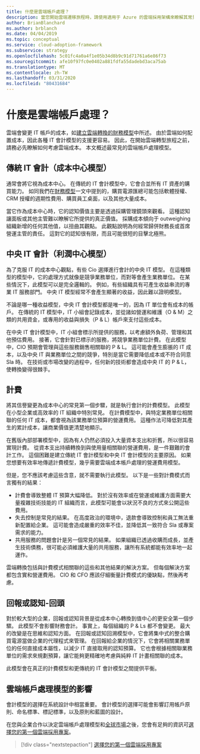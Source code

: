 ```yaml
---
title: 什麼是雲端帳戶處理？
description: 當您開始雲端遷移旅程時，請使用適用于 Azure 的雲端採用架構來瞭解其常見的雲端帳戶處理模型。
author: BrianBlanchard
ms.author: brblanch
ms.date: 04/04/2019
ms.topic: conceptual
ms.service: cloud-adoption-framework
ms.subservice: strategy
ms.openlocfilehash: 5c01fc4a0a4f1e05b34d8b9c91d71761a6e86f73
ms.sourcegitcommit: afe10f97fc0e0402a881fdfa55dadebd3aca75ab
ms.translationtype: MT
ms.contentlocale: zh-TW
ms.lasthandoff: 03/31/2020
ms.locfileid: "80431684"
---
```

<!-- cSpell:ignore CIOs -->

<!-- markdownlint-disable MD026 -->

# <a name="what-is-cloud-accounting"></a>什麼是雲端帳戶處理？

雲端會變更 IT 帳戶的成本，如[建立雲端轉換的財務模型](./financial-models.md)中所述。 由於雲端如何配置成本，因此各種 IT 會計模型的支援更容易。 因此，在開始雲端轉型旅程之前，請務必先瞭解如何考慮雲端成本。 本文概述最常見的雲端帳戶處理模型。

## <a name="traditional-it-accounting-cost-center-model"></a>傳統 IT 會計（成本中心模型）

通常會將它視為成本中心。 在傳統的 IT 會計模型中，它會合並所有 IT 資產的購買能力。 如同我們在[財務模型](./financial-models.md)一文中提到的，購買電源匯總可能包括軟體授權、CRM 授權的週期性費用、購買員工桌面，以及其他大量成本。

當它作為成本中心時，它的認知價值主要是透過採購管理鏡頭來觀看。 這種認知讓面板或其他主管難以瞭解它所提供的真正價值。 採購成本傾向于 outweighing 組織新增的任何其他值，以扭曲其觀點。 此觀點說明為何經常歸併財務長或首席營運主管的責任。 這對它的認知很有限，而且可能很短的目擊北極熊。

## <a name="central-it-accounting-profit-center-model"></a>中央 IT 會計（利潤中心模型）

為了克服 IT 的成本中心觀點，有些 Cio 選擇進行會計的中央 IT 模型。 在這種類型的模型中，它的處理方式就像是競爭業務單位，而對等會產生業務單位。 在某些情況下，此模型可以是完全邏輯的。 例如，有些組織具有可產生收益串流的專業 IT 服務部門。 中央 IT 模型經常不會產生顯著的收益，因此難以證明模型。

不論是哪一種收益模型，中央 IT 會計模型都是唯一的，因為 IT 單位會有成本的帳戶。 在傳統的 IT 模型中，IT 小組會記錄成本，並從諸如營運和維護（O & M）之類的共用資金，或專用的收益與損失（P & L）帳戶來支付這些成本。

在中央 IT 會計模型中，IT 小組會標示所提供的服務，以考慮額外負荷、管理和其他預估費用。 接著，它會針對已標示的服務，將競爭業務單位計費。 在此模型中，CIO 預期會管理與這些服務銷售相關聯的 P & L。 這可能會產生膨脹的 IT 成本，以及中央 IT 與業務單位之間的競爭，特別是當它需要降低成本或不符合同意 Sla 時。 在技術或市場改變的過程中，任何新的技術都會造成中央 IT 的 P & L，使轉換變得很棘手。

## <a name="chargeback"></a>計費

將其信譽變更為成本中心的常見第一個步驟，就是執行會計的計費模型。 此模型在小型企業或高效率的 IT 組織中特別常見。 在計費模型中，與特定業務單位相關聯的任何 IT 成本，都會視為該業務單位預算的營運費用。 這種作法可降低對其產生的累計成本，讓商業價值更清楚地顯示。

在舊版內部部署模型中，因為有人仍然必須投入大量資本支出和折舊，所以很容易實現計費。 從資本支出持續轉換到與使用量相關聯的營運費用，是一件艱難的會計工作。 這個困難是建立傳統 IT 會計模型和中央 IT 會計模型的主要原因。 如果您想要有效率地傳遞計費模型，幾乎需要雲端成本帳戶處理的營運費用模型。

但是，您不應該考慮這些含意，就不需要執行此模型。 以下是一些對計費模式而言獨有的結果：

- 計費會導致整體 IT 預算大幅降低。 對於沒有效率或在營運或維護方面需要大量複雜技術技能的 IT 組織而言，此模型可能會以狀況不良的方式來公開這些費用。
- 失去控制是常見的結果。 在高度政治的環境中，退款會導致控制和員工無法重新配置給企業。 這可能會造成嚴重的效率不佳，並降低其一致符合 Sla 或專案需求的能力。
- 共用服務的問題會計是另一個常見的結果。 如果組織已透過收購而成長，並產生技術債務，很可能必須維護大量的共用服務，讓所有系統都能有效率地一起運作。

雲端轉換包括與計費模式相關聯的這些和其他結果的解決方案。 但每個解決方案都包含實和營運費用。 CIO 和 CFO 應該仔細衡量計費模式的優缺點，然後再考慮。

## <a name="showback-or-awareness-back"></a>回報或認知-回頭

對於較大型的企業，回報或認知背景是從成本中心轉換到值中心的更安全第一個步驟。 此模型不會影響財務會計。 事實上，每個組織的 P & Ls 都不會變更。 最大的改變是在思維和認知方面。 在回報或認知回溯模型中，它會將集中式的整合購買電源當做企業的代理程式來管理。 在回報給企業的情況下，它會將相關業務單位的任何直接成本屬性，以減少 IT 直接取用的認知預算。 它也會根據相關聯業務單位的需求來規劃預算，讓它能夠更精確地考慮與純粹 IT 計畫相關聯的成本。

此模型會在真正的計費模型和更傳統的 IT 會計模型之間提供平衡。

## <a name="impact-of-cloud-accounting-models"></a>雲端帳戶處理模型的影響

會計模型的選擇在系統設計中相當重要。 會計模型的選擇可能會影響訂用帳戶原則、命名標準、標記標準，以及原則和藍圖的設計。

在您與企業合作以決定雲端帳戶處理模型和[全球市場](./global-markets.md)之後，您會有足夠的資訊可[選擇您的第一個雲端採用專案](./first-adoption-project.md)。

> [!div class="nextstepaction"]
> [選擇您的第一個雲端採用專案](./first-adoption-project.md)

